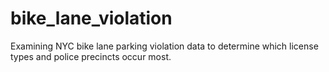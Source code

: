 # bike_lane_violation
Examining NYC bike lane parking violation data to determine which license types and police precincts occur most.
